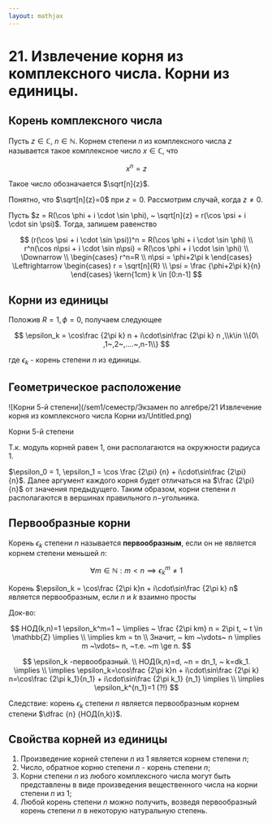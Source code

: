 ```yaml
---  
layout: mathjax  
---  
```

  
# 21. Извлечение корня из комплексного числа. Корни из единицы.  
  
## Корень комплексного числа  
  
Пусть $z \in \mathbb{C}, ~n \in \mathbb{N}$. Корнем степени $n$ из комплексного числа $z$ называется такое комплексное число $x \in \mathbb{C}$, что  
  
$$  
x^n=z  
$$  
  
Такое число обозначается $\sqrt[n]{z}$.  
  
Понятно, что $\sqrt[n]{z}=0$  при $z=0$. Рассмотрим случай, когда $z \not = 0$.  
  
Пусть $z = R(\cos \phi + i \cdot \sin \phi), ~ \sqrt[n]{z} = r(\cos \psi + i \cdot sin \psi)$. Тогда, запишем равенство  
  
$$  
(r(\cos \psi + i \cdot \sin \psi))^n  
 = R(\cos \phi + i \cdot \sin \phi)  
\\  
r^n(\cos n\psi + i \cdot \sin n\psi)  
 = R(\cos \phi + i \cdot \sin \phi)  
\\  
\Downarrow  
\\  
\begin{cases}  
r^n=R \\  
n\psi = \phi+2\pi k  
\end{cases}  
\Leftrightarrow  
\begin{cases}  
r = \sqrt[n]{R} \\  
\psi = \frac {\phi+2\pi k}{n}  
\end{cases}  
\kern{1cm}  
k \in [0:n-1]  
$$  
  
## Корни из единицы  
  
Положив $R = 1, \phi = 0$, получаем следующее  
  
$$  
\epsilon_k = \cos\frac {2\pi k}  
n + i\cdot\sin\frac {2\pi k}  
n  ,\\k\in \\{0\ ,1~,2~,....~,n-1\\}  
$$  
  
где $\epsilon_k$ - корень степени $n$ из единицы.  
  
## Геометрическое расположение  
  
![Корни 5-й степени](/sem1/семестр/Экзамен по алгебре/21 Извлечение корня из комплексного числа Корни из/Untitled.png)  
  
Корни 5-й степени  
  
Т.к. модуль корней равен $1$, они располагаются на окружности радиуса $1$.  
  
$\epsilon_0 = 1, \epsilon_1 = \cos \frac {2\pi}  {n} + i\cdot\sin\frac {2\pi} {n}$. Далее аргумент каждого корня будет отличаться на $\frac {2\pi} {n}$ от значения предыдущего. Таким образом, корни степени $n$ располагаются в вершинах правильного $n-$угольника.  
  
## Первообразные корни  
  
Корень $\epsilon_k$ степени $n$ называется **первообразным**, если он не является корнем степени меньшей $n$:  
  
$$  
\forall m \in \mathbb{N}: m<n \implies \epsilon_k^m \not = 1  
$$  
  
Корень $\epsilon_k = \cos\frac {2\pi k}n + i\cdot\sin\frac {2\pi k} n$ является первообразным, если $n$ и $k$ взаимно просты  
  
Док-во:  
  
$$  
НОД(k,n)=1  
\epsilon_k^m=1 ~ \implies ~ \frac {2\pi km} n = 2\pi t, ~ t \in \mathbb{Z} \implies \\  
\implies km = tn \\  
Значит, ~ km ~\vdots~ n \implies m ~\vdots~ n, ~т.е. ~m \ge n.
$$  
  
$$  
\epsilon_k -первообразный.  \\
НОД(k,n)=d, ~n = dn_1, ~ k=dk_1. \implies \\  
\implies \epsilon_k=\cos\frac {2\pi k}n + i\cdot\sin\frac {2\pi k} n=\cos\frac {2\pi k_1}{n_1} + i\cdot\sin\frac {2\pi k_1} {n_1} \implies \\  
\implies \epsilon_k^{n_1}=1 (?!)  
$$  
  
Следствие: корень $\epsilon_k$ степени $n$ является первообразным корнем степени $\dfrac {n} {НОД(n,k)}$.  
  
## Свойства корней из единицы  
  
1. Произведение корней степени $n$ из $1$  является корнем степени $n$;  
2.  Число, обратное корню степени $n$ - корень степени $n$;  
3. Корни степени $n$ из любого комплексного числа могут быть представлены в виде произведения вещественного числа на корни степени $n$ из $1$;  
4. Любой корень степени $n$ можно получить, возведя первообразный корень степени $n$ в некоторую натуральную степень.  
